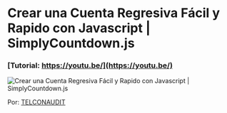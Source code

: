 # Crear una Cuenta Regresiva Fácil y Rapido con Javascript | SimplyCountdown.js
### [Tutorial: https://youtu.be/](https://youtu.be/)

![Crear una Cuenta Regresiva Fácil y Rapido con Javascript | SimplyCountdown.js](https://raw.githubusercontent.com/falconmasters/cuenta-regresiva/master/img/thumb.png)

Por: [TELCONAUDIT](https://www.telconaudit.com)